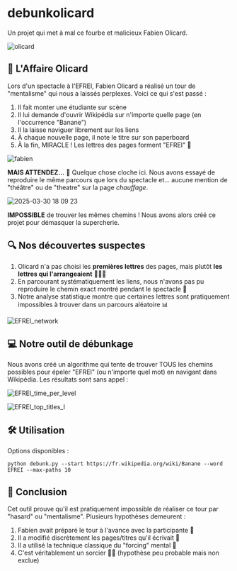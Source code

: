 # debunkolicard
Un projet qui met à mal ce fourbe et malicieux Fabien Olicard.

![olicard](https://github.com/user-attachments/assets/a3183347-389f-444e-a706-11c972eeb430)

## 🧐 L'Affaire Olicard

Lors d'un spectacle à l'EFREI, Fabien Olicard a réalisé un tour de "mentalisme" qui nous a laissés perplexes. Voici ce qui s'est passé :

1. Il fait monter une étudiante sur scène
2. Il lui demande d'ouvrir Wikipédia sur n'importe quelle page (en l'occurrence "Banane")
3. Il la laisse naviguer librement sur les liens
4. À chaque nouvelle page, il note le titre sur son paperboard
5. À la fin, MIRACLE ! Les lettres des pages forment "EFREI" 🤯

![fabien](https://github.com/user-attachments/assets/8e3ba120-dfe3-4c70-9bb5-b03be4d67f13)

**MAIS ATTENDEZ...** 🚨 Quelque chose cloche ici. Nous avons essayé de reproduire le même parcours que lors du spectacle et... aucune mention de "théâtre" ou de "theatre" sur la page _chauffage_.

![2025-03-30 18 09 23](https://github.com/user-attachments/assets/ab8c1d29-c546-4669-96df-48d60620d696)

**IMPOSSIBLE** de trouver les mêmes chemins ! Nous avons alors créé ce projet pour démasquer la supercherie.

## 🔍 Nos découvertes suspectes

1. Olicard n'a pas choisi les **premières lettres** des pages, mais plutôt **les lettres qui l'arrangeaient** 🧙‍♂️✨
2. En parcourant systématiquement les liens, nous n'avons pas pu reproduire le chemin exact montré pendant le spectacle 🤔
3. Notre analyse statistique montre que certaines lettres sont pratiquement impossibles à trouver dans un parcours aléatoire 📊

![EFREI_network](https://github.com/user-attachments/assets/d98a07b3-053f-43a5-bda3-5e8bfa6a067b)

## 💻 Notre outil de débunkage

Nous avons créé un algorithme qui tente de trouver TOUS les chemins possibles pour épeler "EFREI" (ou n'importe quel mot) en navigant dans Wikipédia. Les résultats sont sans appel :

![EFREI_time_per_level](https://github.com/user-attachments/assets/dd4525cb-53c0-493d-a89c-02c1f3773b7f)

![EFREI_top_titles_I](https://github.com/user-attachments/assets/163e7b43-0def-42f8-a104-ab85d3c21549)

## 🛠️ Utilisation

Options disponibles :
```
python debunk.py --start https://fr.wikipedia.org/wiki/Banane --word EFREI --max-paths 10
```

## 🔮 Conclusion

Cet outil prouve qu'il est pratiquement impossible de réaliser ce tour par "hasard" ou "mentalisme". Plusieurs hypothèses demeurent :

1. Fabien avait préparé le tour à l'avance avec la participante 🤝
2. Il a modifié discrètement les pages/titres qu'il écrivait 📝
3. Il a utilisé la technique classique du "forcing" mental 🧠
4. C'est véritablement un sorcier 🧙‍♂️ (hypothèse peu probable mais non exclue)
